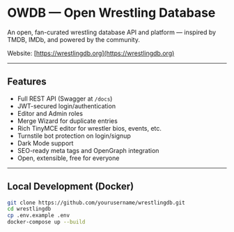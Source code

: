 # OWDB — Open Wrestling Database

An open, fan-curated wrestling database API and platform — inspired by TMDB, IMDb, and powered by the community.

Website: [https://wrestlingdb.org](https://wrestlingdb.org)

---

## Features

- Full REST API (Swagger at `/docs`)
- JWT-secured login/authentication
- Editor and Admin roles
- Merge Wizard for duplicate entries
- Rich TinyMCE editor for wrestler bios, events, etc.
- Turnstile bot protection on login/signup
- Dark Mode support
- SEO-ready meta tags and OpenGraph integration
- Open, extensible, free for everyone

---

## Local Development (Docker)

```bash
git clone https://github.com/yourusername/wrestlingdb.git
cd wrestlingdb
cp .env.example .env
docker-compose up --build
